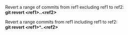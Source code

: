 Revert a range of commits from ref1 excluding ref1 to ref2:   
**git revert \<ref1\>..\<ref2\>**

Revert a range commits from ref1 including ref1 to ref2:   
**git revert \<ref1\>^..\<ref2\>**
